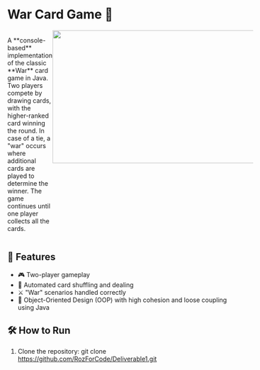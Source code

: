 # War Card Game 🎴
<div style="display:flex; width:90%;">
   <p>
      A **console-based** implementation of the classic **War** card game in Java. Two players compete by drawing cards, with the higher-ranked card winning the round. In case of a tie, a "war" occurs where additional cards are played to determine the winner. The game continues until one player collects all the cards.
   </p>
<img src="https://github.com/user-attachments/assets/7e2d9b0f-ec3f-430e-940c-02830182c99c" width="500" height="300" />
</div>


## 📌 Features
- 🎮 Two-player gameplay
- 🔄 Automated card shuffling and dealing
- ⚔️ "War" scenarios handled correctly
- 📜 Object-Oriented Design (OOP) with high cohesion and loose coupling using Java

## 🛠️ How to Run
1. Clone the repository:
   git clone https://github.com/RozForCode/Deliverable1.git


